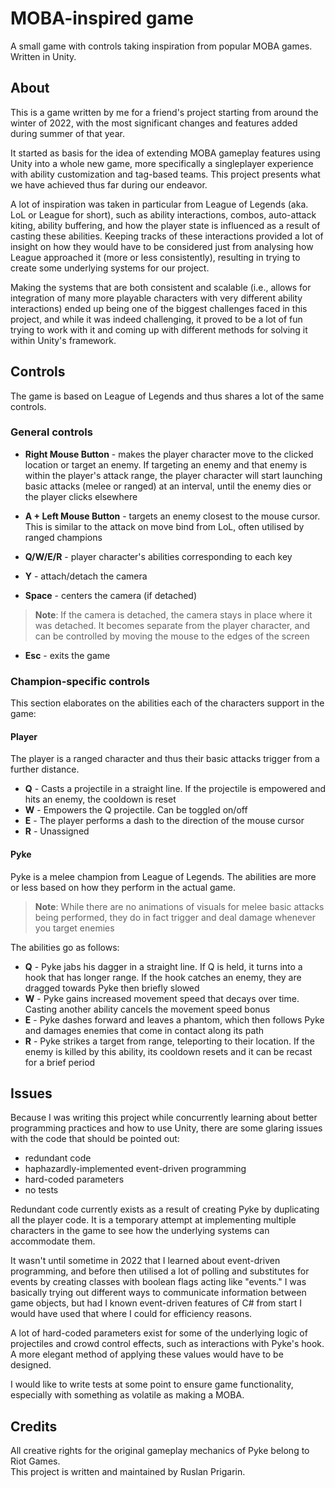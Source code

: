 # MOBA-inspired game
A small game with controls taking inspiration from popular MOBA games. Written in Unity.


## About


This is a game written by me for a friend's project starting from around the winter of 2022, with the most significant changes and features added during summer of that year.  

It started as basis for the idea of extending MOBA gameplay features using Unity into a whole new game, more specifically a singleplayer experience with ability customization and tag-based teams. This project presents what we have achieved thus far during our endeavor.  

A lot of inspiration was taken in particular from League of Legends (aka. LoL or League for short), such as ability interactions, combos, auto-attack kiting, ability buffering, and how the player state is influenced as a result of casting these abilities. Keeping tracks of these interactions provided a lot of insight on how they would have to be considered just from analysing how League approached it (more or less consistently), resulting in trying to create some underlying systems for our project.  

Making the systems that are both consistent and scalable (i.e., allows for integration of many more playable characters with very different ability interactions) ended up being one of the biggest challenges faced in this project, and while it was indeed challenging, it proved to be a lot of fun trying to work with it and coming up with different methods for solving it within Unity's framework.


## Controls


The game is based on League of Legends and thus shares a lot of the same controls.


### General controls


* **Right Mouse Button**	- makes the player character move to the clicked location or target an enemy. If targeting an enemy and that enemy is within the player's attack range, the player character will start launching basic attacks (melee or ranged) at an interval, until the enemy dies or the player clicks elsewhere

* **A + Left Mouse Button**		- targets an enemy closest to the mouse cursor. This is similar to the attack on move bind from LoL, often utilised by ranged champions  

* **Q/W/E/R**	- player character's abilities corresponding to each key

* **Y**			- attach/detach the camera  
* **Space**		- centers the camera (if detached)  

> **Note**: If the camera is detached, the camera stays in place where it was detached. It becomes separate from the player character, and can be controlled by moving the mouse to the edges of the screen  

* **Esc**		- exits the game


### Champion-specific controls

This section elaborates on the abilities each of the characters support in the game:


#### Player  

The player is a ranged character and thus their basic attacks trigger from a further distance.

* **Q** - Casts a projectile in a straight line. If the projectile is empowered and hits an enemy, the cooldown is reset  
* **W** - Empowers the Q projectile. Can be toggled on/off  
* **E** - The player performs a dash to the direction of the mouse cursor  
* **R** - Unassigned  


#### Pyke

Pyke is a melee champion from League of Legends. The abilities are more or less based on how they perform in the actual game.  
> **Note**: While there are no animations of visuals for melee basic attacks being performed, they do in fact trigger and deal damage whenever you target enemies  

The abilities go as follows:  

* **Q** - Pyke jabs his dagger in a straight line. If Q is held, it turns into a hook that has longer range. If the hook catches an enemy, they are dragged towards Pyke then briefly slowed  
* **W** - Pyke gains increased movement speed that decays over time. Casting another ability cancels the movement speed bonus  
* **E** - Pyke dashes forward and leaves a phantom, which then follows Pyke and damages enemies that come in contact along its path  
* **R** - Pyke strikes a target from range, teleporting to their location. If the enemy is killed by this ability, its cooldown resets and it can be recast for a brief period  


## Issues


Because I was writing this project while concurrently learning about better programming practices and how to use Unity, there are some glaring issues with the code that should be pointed out:  
* redundant code
* haphazardly-implemented event-driven programming
* hard-coded parameters
* no tests

Redundant code currently exists as a result of creating Pyke by duplicating all the player code. It is a temporary attempt at implementing multiple characters in the game to see how the underlying systems can accommodate them.

It wasn't until sometime in 2022 that I learned about event-driven programming, and before then utilised a lot of polling and substitutes for events by creating classes with boolean flags acting like "events." I was basically trying out different ways to communicate information between game objects, but had I known event-driven features of C# from start I would have used that where I could for efficiency reasons.

A lot of hard-coded parameters exist for some of the underlying logic of projectiles and crowd control effects, such as interactions with Pyke's hook. A more elegant method of applying these values would have to be designed.

I would like to write tests at some point to ensure game functionality, especially with something as volatile as making a MOBA.


## Credits


All creative rights for the original gameplay mechanics of Pyke belong to Riot Games.  
This project is written and maintained by Ruslan Prigarin.

